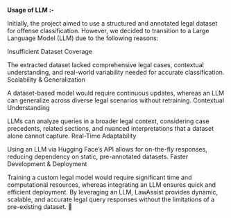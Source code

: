 **Usage of LLM :-**


Initially, the project aimed to use a structured and annotated legal dataset for offense classification. However, we decided to transition to a Large Language Model (LLM) due to the following reasons:

Insufficient Dataset Coverage

The extracted dataset lacked comprehensive legal cases, contextual understanding, and real-world variability needed for accurate classification.
Scalability & Generalization

A dataset-based model would require continuous updates, whereas an LLM can generalize across diverse legal scenarios without retraining.
Contextual Understanding

LLMs can analyze queries in a broader legal context, considering case precedents, related sections, and nuanced interpretations that a dataset alone cannot capture.
Real-Time Adaptability

Using an LLM via Hugging Face’s API allows for on-the-fly responses, reducing dependency on static, pre-annotated datasets.
Faster Development & Deployment

Training a custom legal model would require significant time and computational resources, whereas integrating an LLM ensures quick and efficient deployment.
By leveraging an LLM, LawAssist provides dynamic, scalable, and accurate legal query responses without the limitations of a pre-existing dataset. 🚀
